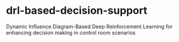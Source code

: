 # drl-based-decision-support
Dynamic Influence Diagram-Based Deep Reinforcement Learning for enhancing decision making in control room scenarios
